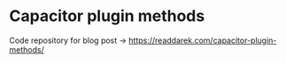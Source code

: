 # Capacitor plugin methods

Code repository for blog post -> https://readdarek.com/capacitor-plugin-methods/
